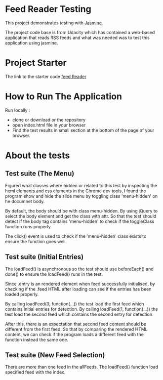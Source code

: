 
# Feed Reader Testing

This project demonstrates testing with [Jasmine](https://jasmine.github.io/).

The project code base is from Udacity which has contained a web-based application that reads RSS feeds and 
what was needed was to test this application using jasmine.

# Project Starter

The link to the starter code [feed Reader](http://github.com/udacity/frontend-nanodegree-feedreader)

# How to Run The Application

Run locally :

* clone or download or  the repository
* open index.html file in your browser
* Find the test results in small section at the bottom of the page  of your browser.

# About the tests

## Test suite (The Menu)

Figured what classes where hidden or related to this test by inspecting the heml elements and css elements in the Chrome dev tools, I found the program show and hide the slide menu by toggling class 'menu-hidden' on he documnet body.

By default, the body should be with class menu-hidden. By using jQuery to select the body element and get the class with attr. So that the test should detect if the body tag contains 'menu-hidden' to check if the toggleClass function runs properly.

The click() event is used to check if the 'menu-hidden' class exists to ensure the function goes well.

## Test suite (Initial Entries)

The loadFeed() is asynchronous so the test should use beforeEach() and done() to ensure the loadFeed() runs in the test.

Since .entry is an rendered element when feed successfully initialised, by checking if the .feed HTML after loading can see if the entries has been loaded properly.


By calling loadFeed(0, function(...)) the test load the first feed which contains initial entries for detection.
By calling loadFeed(1, function(...)) the test load the second feed which contains the second entry for detection.

After this, there is an expectation that  second feed content should be different from the first feed. So that by comparing the rendered HTML content, we can check if the program loads a different feed with the function instead the same one.

## Test suite (New Feed Selection)

There are more than one feed in the allFeeds. The loadFeed() function load specified feed with the index.
